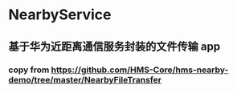 # NearbyService

## 基于华为近距离通信服务封装的文件传输 app

### copy from https://github.com/HMS-Core/hms-nearby-demo/tree/master/NearbyFileTransfer